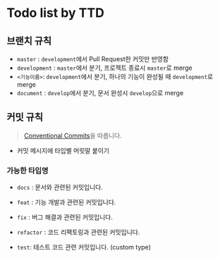 # Todo list by TTD

## 브랜치 규칙

- `master` : `development`에서 Pull Request한 커밋만 반영함
- `development` : `master`에서 분기, 프로젝트 종료시 `master`로 merge
- `<기능이름>`: `development`에서 분기, 하나의 기능이 완성될 때 `development`로 merge
- `document` : `develop`에서 분기, 문서 완성시 `develop`으로 merge

## 커밋 규칙

> [Conventional Commits](https://www.conventionalcommits.org/en/v1.0.0/)을 따릅니다.

- 커밋 메시지에 타입별 머릿말 붙이기

### 가능한 타입명

- `docs` : 문서와 관련된 커밋입니다.
- `feat` : 기능 개발과 관련된 커밋입니다.
- `fix` : 버그 해결과 관련된 커밋입니다.
- `refactor` : 코드 리팩토링과 관련된 커밋입니다.

- `test`: 테스트 코드 관련 커밋입니다. (custom type)